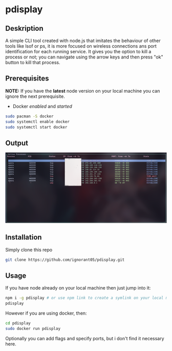 # pdisplay

## Deskription

A simple CLI tool created with node.js that imitates the behaviour of other tools like lsof or ps, it is more focused on wireless connections ans port identification for each running service.
It gives you the option to kill a process or not; you can navigate using the arrow keys and then press "ok" button to kill that process.

## Prerequisites

**NOTE:** If you have the **latest** node version on your local machine you can ignore the next prerequisite.

- Docker _enabled_ and _started_

```bash
sudo pacman -S docker
sudo systemctl enable docker
sudo systemctl start docker
```

## Output

![Output](images/output.png)

## Installation

Simply clone this repo

```bash
git clone https://github.com/ignorant05/pdisplay.git
```

## Usage

If you have node already on your local machine then just jump into it:

```bash
npm i -g pdisplay # or use npm link to create a symlink on your local machine
pdisplay
```

However if you are using docker, then:

```bash
cd pdisplay
sudo docker run pdisplay
```

Optionally you can add flags and specify ports, but i don't find it necessary here.
